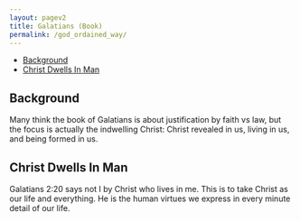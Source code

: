 ```yaml
---
layout: pagev2
title: Galatians (Book)
permalink: /god_ordained_way/
---
```

- [Background](#background)
- [Christ Dwells In Man](#christ-dwells-in-man)

## Background

Many think the book of Galatians is about justification by faith vs law, but the focus is actually the indwelling Christ: Christ revealed in us, living in us, and being formed in us.

## Christ Dwells In Man

Galatians 2:20 says not I by Christ who lives in me. This is to take Christ as our life and everything. He is the human virtues we express in every minute detail of our life.
